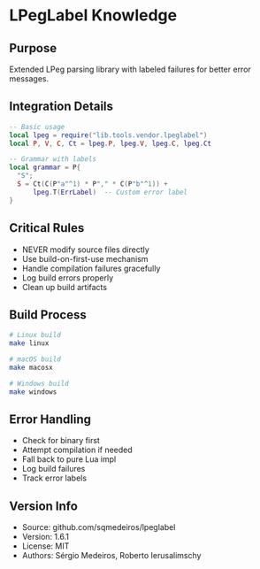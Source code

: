 # LPegLabel Knowledge

## Purpose
Extended LPeg parsing library with labeled failures for better error messages.

## Integration Details
```lua
-- Basic usage
local lpeg = require("lib.tools.vendor.lpeglabel")
local P, V, C, Ct = lpeg.P, lpeg.V, lpeg.C, lpeg.Ct

-- Grammar with labels
local grammar = P{
  "S";
  S = Ct(C(P"a"^1) * P"," * C(P"b"^1)) + 
      lpeg.T(ErrLabel)  -- Custom error label
}
```

## Critical Rules
- NEVER modify source files directly
- Use build-on-first-use mechanism
- Handle compilation failures gracefully
- Log build errors properly
- Clean up build artifacts

## Build Process
```bash
# Linux build
make linux

# macOS build
make macosx

# Windows build
make windows
```

## Error Handling
- Check for binary first
- Attempt compilation if needed
- Fall back to pure Lua impl
- Log build failures
- Track error labels

## Version Info
- Source: github.com/sqmedeiros/lpeglabel
- Version: 1.6.1
- License: MIT
- Authors: Sérgio Medeiros, Roberto Ierusalimschy